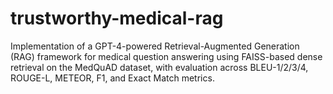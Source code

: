 # trustworthy-medical-rag
Implementation of a GPT-4-powered Retrieval-Augmented Generation (RAG) framework for medical question answering using FAISS-based dense retrieval on the MedQuAD dataset, with evaluation across BLEU-1/2/3/4, ROUGE-L, METEOR, F1, and Exact Match metrics.
